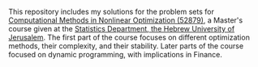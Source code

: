 This repository includes my solutions for the problem sets for [Computational Methods in Nonlinear Optimization (52879)](https://shnaton.huji.ac.il/index.php/NewSyl/52879/2/2022/), a Master's course given at the [Statistics Department, the Hebrew University of Jerusalem](https://en.stat.huji.ac.il/).
The first part of the course focuses on different optimization methods, their complexity, and their stability. 
Later parts of the course focused on dynamic programming, with implications in Finance. 
